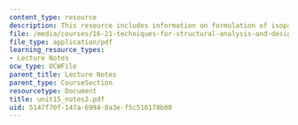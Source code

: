 ```yaml
---
content_type: resource
description: This resource includes information on formulation of isoparametric elements.
file: /media/courses/16-21-techniques-for-structural-analysis-and-design-spring-2005/5147f70f147a69948a3ef5c516178b00_unit15_notes2.pdf
file_type: application/pdf
learning_resource_types:
- Lecture Notes
ocw_type: OCWFile
parent_title: Lecture Notes
parent_type: CourseSection
resourcetype: Document
title: unit15_notes2.pdf
uid: 5147f70f-147a-6994-8a3e-f5c516178b00
---
```

